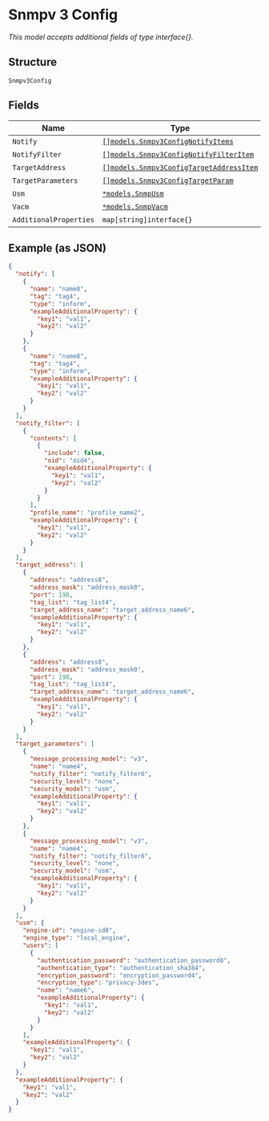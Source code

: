 
# Snmpv 3 Config

*This model accepts additional fields of type interface{}.*

## Structure

`Snmpv3Config`

## Fields

| Name | Type | Tags | Description |
|  --- | --- | --- | --- |
| `Notify` | [`[]models.Snmpv3ConfigNotifyItems`](../../doc/models/snmpv-3-config-notify-items.md) | Optional | - |
| `NotifyFilter` | [`[]models.Snmpv3ConfigNotifyFilterItem`](../../doc/models/snmpv-3-config-notify-filter-item.md) | Optional | - |
| `TargetAddress` | [`[]models.Snmpv3ConfigTargetAddressItem`](../../doc/models/snmpv-3-config-target-address-item.md) | Optional | - |
| `TargetParameters` | [`[]models.Snmpv3ConfigTargetParam`](../../doc/models/snmpv-3-config-target-param.md) | Optional | - |
| `Usm` | [`*models.SnmpUsm`](../../doc/models/snmp-usm.md) | Optional | - |
| `Vacm` | [`*models.SnmpVacm`](../../doc/models/snmp-vacm.md) | Optional | - |
| `AdditionalProperties` | `map[string]interface{}` | Optional | - |

## Example (as JSON)

```json
{
  "notify": [
    {
      "name": "name0",
      "tag": "tag4",
      "type": "inform",
      "exampleAdditionalProperty": {
        "key1": "val1",
        "key2": "val2"
      }
    },
    {
      "name": "name0",
      "tag": "tag4",
      "type": "inform",
      "exampleAdditionalProperty": {
        "key1": "val1",
        "key2": "val2"
      }
    }
  ],
  "notify_filter": [
    {
      "contents": [
        {
          "include": false,
          "oid": "oid4",
          "exampleAdditionalProperty": {
            "key1": "val1",
            "key2": "val2"
          }
        }
      ],
      "profile_name": "profile_name2",
      "exampleAdditionalProperty": {
        "key1": "val1",
        "key2": "val2"
      }
    }
  ],
  "target_address": [
    {
      "address": "address8",
      "address_mask": "address_mask0",
      "port": 198,
      "tag_list": "tag_list4",
      "target_address_name": "target_address_name6",
      "exampleAdditionalProperty": {
        "key1": "val1",
        "key2": "val2"
      }
    },
    {
      "address": "address8",
      "address_mask": "address_mask0",
      "port": 198,
      "tag_list": "tag_list4",
      "target_address_name": "target_address_name6",
      "exampleAdditionalProperty": {
        "key1": "val1",
        "key2": "val2"
      }
    }
  ],
  "target_parameters": [
    {
      "message_processing_model": "v3",
      "name": "name4",
      "notify_filter": "notify_filter6",
      "security_level": "none",
      "security_model": "usm",
      "exampleAdditionalProperty": {
        "key1": "val1",
        "key2": "val2"
      }
    },
    {
      "message_processing_model": "v3",
      "name": "name4",
      "notify_filter": "notify_filter6",
      "security_level": "none",
      "security_model": "usm",
      "exampleAdditionalProperty": {
        "key1": "val1",
        "key2": "val2"
      }
    }
  ],
  "usm": {
    "engine-id": "engine-id8",
    "engine_type": "local_engine",
    "users": [
      {
        "authentication_password": "authentication_password0",
        "authentication_type": "authentication_sha384",
        "encryption_password": "encryption_password4",
        "encryption_type": "privacy-3des",
        "name": "name6",
        "exampleAdditionalProperty": {
          "key1": "val1",
          "key2": "val2"
        }
      }
    ],
    "exampleAdditionalProperty": {
      "key1": "val1",
      "key2": "val2"
    }
  },
  "exampleAdditionalProperty": {
    "key1": "val1",
    "key2": "val2"
  }
}
```

